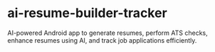 # ai-resume-builder-tracker
AI-powered Android app to generate resumes, perform ATS checks, enhance resumes using AI, and track job applications efficiently.
